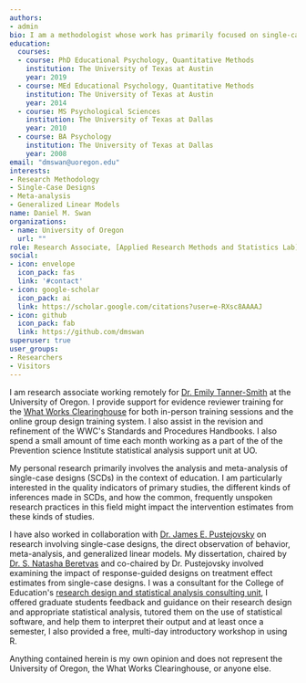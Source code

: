 ```yaml
---
authors:
- admin
bio: I am a methodologist whose work has primarily focused on single-case designs.
education:
  courses:
  - course: PhD Educational Psychology, Quantitative Methods
    institution: The University of Texas at Austin
    year: 2019
  - course: MEd Educational Psychology, Quantitative Methods
    institution: The University of Texas at Austin
    year: 2014
  - course: MS Psychological Sciences
    institution: The University of Texas at Dallas
    year: 2010
  - course: BA Psychology
    institution: The University of Texas at Dallas
    year: 2008
email: "dmswan@uoregon.edu"
interests:
- Research Methodology
- Single-Case Designs
- Meta-analysis
- Generalized Linear Models
name: Daniel M. Swan
organizations:
- name: University of Oregon
  url: ""
role: Research Associate, [Applied Research Methods and Statistics Lab](https://appliedstats.uoregon.edu/)
social:
- icon: envelope
  icon_pack: fas
  link: '#contact'
- icon: google-scholar
  icon_pack: ai
  link: https://scholar.google.com/citations?user=e-RXsc8AAAAJ
- icon: github
  icon_pack: fab
  link: https://github.com/dmswan
superuser: true
user_groups:
- Researchers
- Visitors
---
```


I am research associate working remotely for [Dr. Emily Tanner-Smith](https://education.uoregon.edu/people/faculty/etanners) at the University of Oregon. I provide support for evidence reviewer training for the [What Works Clearinghouse](https://ies.ed.gov/ncee/wwc/) for both in-person training sessions and the online group design training system. I also assist in the revision and refinement of the WWC's Standards and Procedures Handbooks. I also spend a small amount of time each month working as a part of the of the Prevention science Institute statistical analysis support unit at UO.

My personal research primarily involves the analysis and meta-analysis of single-case designs (SCDs) in the context of education. I am particularly interested in the quality indicators of primary studies, the different kinds of inferences made in SCDs, and how the common, frequently unspoken research practices in this field might impact the intervention estimates from these kinds of studies.

I have also worked in collaboration with [Dr. James E. Pustejovsky](http://jepusto.github.io/) on research involving single-case designs, the direct observation of behavior, meta-analysis, and generalized linear models. My dissertation, chaired by [Dr. S. Natasha Beretvas](https://education.utexas.edu/faculty/susan_beretvas) and co-chaired by Dr. Pustejovsky involved examining the impact of response-guided designs on treatment effect estimates from single-case designs. I was a consultant for the College of Education's [research design and statistical analysis consulting unit](https://education.utexas.edu/research/about-smarter-consulting), I offered graduate students feedback and guidance on their research design and appropriate statistical analysis, tutored them on the use of statistical software, and help them to interpret their output and at least once a semester, I also provided a free, multi-day introductory workshop in using R.

Anything contained herein is my own opinion and does not represent the University of Oregon, the What Works Clearinghouse, or anyone else.
